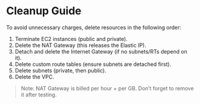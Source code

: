 # Cleanup Guide

To avoid unnecessary charges, delete resources in the following order:

1. Terminate EC2 instances (public and private).
2. Delete the NAT Gateway (this releases the Elastic IP).
3. Detach and delete the Internet Gateway (if no subnets/RTs depend on it).
4. Delete custom route tables (ensure subnets are detached first).
5. Delete subnets (private, then public).
6. Delete the VPC.

> Note: NAT Gateway is billed per hour + per GB. Don’t forget to remove it after testing.